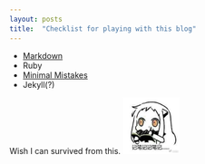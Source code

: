 ```yaml
---
layout: posts
title:  "Checklist for playing with this blog"
---
```


- [Markdown](https://www.markdownguide.org/basic-syntax/)
- Ruby
- [Minimal Mistakes](https://mmistakes.github.io/minimal-mistakes/docs/configuration/)
- Jekyll(?)  
  
Wish I can survived from this. <img src="../assets/images/emoji/take-notes.jpg" width="100">
